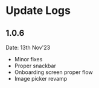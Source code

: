 # Update Logs

## 1.0.6
Date: 13th Nov'23
- Minor fixes
- Proper snackbar
- Onboarding screen proper flow
- Image picker revamp